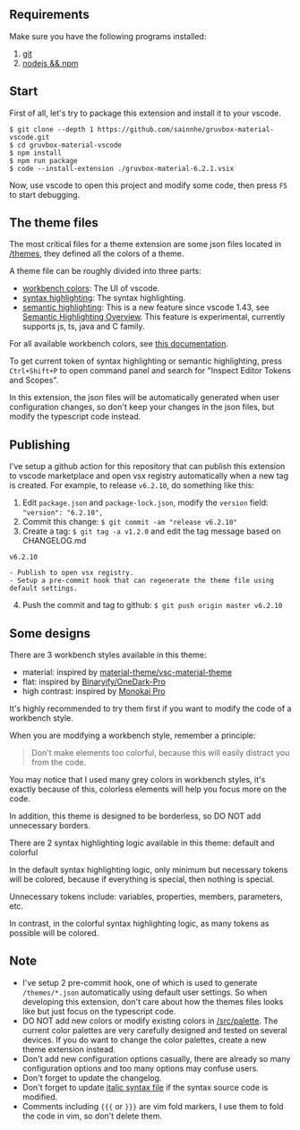 ## Requirements

Make sure you have the following programs installed:

1. [git](git-scm.com/)
2. [nodejs && npm](https://nodejs.org/en/download/)

## Start

First of all, let's try to package this extension and install it to your vscode.

```shell
$ git clone --depth 1 https://github.com/sainnhe/gruvbox-material-vscode.git
$ cd gruvbox-material-vscode
$ npm install
$ npm run package
$ code --install-extension ./gruvbox-material-6.2.1.vsix
```

Now, use vscode to open this project and modify some code, then press `F5` to start debugging.

## The theme files

The most critical files for a theme extension are some json files located in [/themes](https://github.com/sainnhe/gruvbox-material-vscode/tree/v6.2.1/themes), they defined all the colors of a theme.

A theme file can be roughly divided into three parts:

- [workbench colors](https://github.com/sainnhe/gruvbox-material-vscode/blob/v6.2.1/themes/gruvbox-material-dark.json#L25-L332): The UI of vscode.
- [syntax highlighting](https://github.com/sainnhe/gruvbox-material-vscode/blob/v6.2.1/themes/gruvbox-material-dark.json#L333-L2117): The syntax highlighting.
- [semantic highlighting](https://github.com/sainnhe/gruvbox-material-vscode/blob/v6.2.1/themes/gruvbox-material-dark.json#L5-L24): This is a new feature since vscode 1.43, see [Semantic Highlighting Overview](https://github.com/microsoft/vscode/wiki/Semantic-Highlighting-Overview). This feature is experimental, currently supports js, ts, java and C family.

For all available workbench colors, see [this documentation](https://code.visualstudio.com/api/references/theme-color).

To get current token of syntax highlighting or semantic highlighting, press `Ctrl+Shift+P` to open command panel and search for "Inspect Editor Tokens and Scopes".

In this extension, the json files will be automatically generated when user configuration changes, so don't keep your changes in the json files, but modify the typescript code instead.

## Publishing

I've setup a github action for this repository that can publish this extension to vscode marketplace and open vsx registry automatically when a new tag is created. For example, to release `v6.2.10`, do something like this:

1. Edit `package.json` and `package-lock.json`, modify the `version` field: `"version": "6.2.10",`
2. Commit this change: `$ git commit -am "release v6.2.10"`
3. Create a tag: `$ git tag -a v1.2.0` and edit the tag message based on CHANGELOG.md

```
v6.2.10

- Publish to open vsx registry.
- Setup a pre-commit hook that can regenerate the theme file using default settings.
```

4. Push the commit and tag to github: `$ git push origin master v6.2.10`

## Some designs

There are 3 workbench styles available in this theme:

- material: inspired by [material-theme/vsc-material-theme](https://github.com/material-theme/vsc-material-theme)
- flat: inspired by [Binaryify/OneDark-Pro](https://github.com/Binaryify/OneDark-Pro)
- high contrast: inspired by [Monokai Pro](https://monokai.pro/vscode)

It's highly recommended to try them first if you want to modify the code of a workbench style.

When you are modifying a workbench style, remember a principle:

> Don't make elements too colorful, because this will easily distract you from the code.

You may notice that I used many grey colors in workbench styles, it's exactly because of this, colorless elements will help you focus more on the code.

In addition, this theme is designed to be borderless, so DO NOT add unnecessary borders.

There are 2 syntax highlighting logic available in this theme: default and colorful

In the default syntax highlighting logic, only minimum but necessary tokens will be colored, because if everything is special, then nothing is special.

Unnecessary tokens include: variables, properties, members, parameters, etc.

In contrast, in the colorful syntax highlighting logic, as many tokens as possible will be colored.

## Note

- I've setup 2 pre-commit hook, one of which is used to generate `/themes/*.json` automatically using default user settings. So when developing this extension, don't care about how the themes files looks like but just focus on the typescript code.
- DO NOT add new colors or modify existing colors in [/src/palette](https://github.com/sainnhe/gruvbox-material-vscode/tree/master/src/palette). The current color palettes are very carefully designed and tested on several devices. If you do want to change the color palettes, create a new theme extension instead.
- Don't add new configuration options casually, there are already so many configuration options and too many options may confuse users.
- Don't forget to update the changelog.
- Don't forget to update [italic syntax file](https://github.com/sainnhe/gruvbox-material-vscode/blob/master/src/syntax/italic.ts) if the syntax source code is modified.
- Comments including `{{{` or `}}}` are vim fold markers, I use them to fold the code in vim, so don't delete them.
